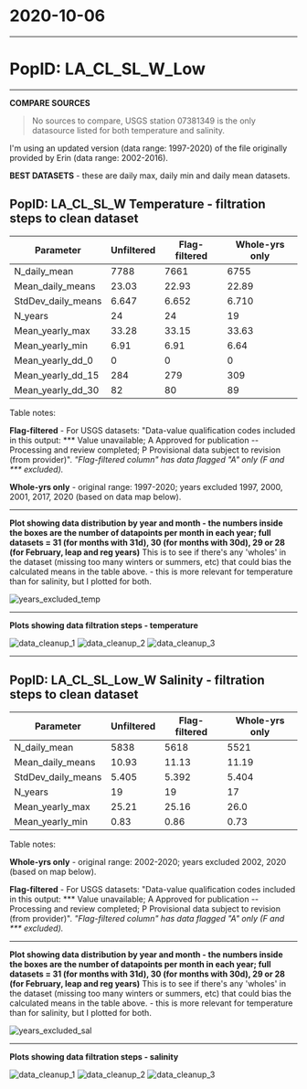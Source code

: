 # 2020-10-06

---

# PopID: LA_CL_SL_W_Low
---

**COMPARE SOURCES**

> No sources to compare, USGS station 07381349 is the only datasource listed for both temperature and salinity.

I'm using an updated version (data range: 1997-2020) of the file originally provided by Erin (data range: 2002-2016).

**BEST DATASETS** - these are daily max, daily min and daily mean datasets.

## PopID: LA_CL_SL_W Temperature - filtration steps to clean dataset

| Parameter            | Unfiltered | Flag-filtered  | Whole-yrs only |
| ---------------------| ---------- | -------------- | -------------- |
| N_daily_mean         |   7788     |     7661       |     6755       |
| Mean_daily_means     |   23.03    |     22.93      |     22.89      |
| StdDev_daily_means   |   6.647    |       6.652    |      6.710     |
| N_years              |    24      |       24       |      19        |
| Mean_yearly_max      |     33.28  |       33.15    |      33.63     |
| Mean_yearly_min      |     6.91   |       6.91     |      6.64      |
| Mean_yearly_dd_0     |      0     |       0        |       0        |
| Mean_yearly_dd_15    |     284    |       279      |      309       |
| Mean_yearly_dd_30    |     82     |       80       |       89       |

Table notes: 

**Flag-filtered** - For USGS datasets: "Data-value qualification codes included in this output: ***  Value unavailable; A  Approved for publication -- Processing and review completed; P  Provisional data subject to revision (from provider)". *"Flag-filtered column" has data flagged "A" only (F and *** excluded).*

**Whole-yrs only** - original range: 1997-2020; years excluded 1997, 2000, 2001, 2017, 2020 (based on data map below).

---

**Plot showing data distribution by year and month - the numbers inside the boxes are the number of datapoints per month in each year; full datasets = 31 (for months with 31d), 30 (for months with 30d), 29 or 28 (for February, leap and reg years)** This is to see if there's any 'wholes' in the dataset (missing too many winters or summers, etc) that could bias the calculated means in the table above. - this is more relevant for temperature than for salinity, but I plotted for both.

![years_excluded_temp](../img/LA_CL_SL_Low_W_by_mo_yr_temp.PNG)

---

**Plots showing data filtration steps - temperature**

![data_cleanup_1](../img/LA_CL_SL_Low_W_temp_step1_unfiltered.PNG)
![data_cleanup_2](../img/LA_CL_SL_Low_W_temp_step2_flagfiltered.PNG)
![data_cleanup_3](../img/LA_CL_SL_Low_W_temp_step3_wholeyears.PNG)

---

## PopID: LA_CL_SL_Low_W Salinity - filtration steps to clean dataset

| Parameter          | Unfiltered | Flag-filtered     | Whole-yrs only |
| -------------------| ---------- | ----------------- | -------------- |
| N_daily_mean       |   5838     |     5618          |     5521       |
| Mean_daily_means   |   10.93    |      11.13        |      11.19     |
| StdDev_daily_means |    5.405   |       5.392       |       5.404    |
| N_years            |        19  |        19         |       17       |
| Mean_yearly_max    |    25.21   |       25.16       |       26.0     |
| Mean_yearly_min    |    0.83    |         0.86      |        0.73    |


Table notes:

**Whole-yrs only** - original range: 2002-2020; years excluded 2002, 2020 (based on map below).

**Flag-filtered** - For USGS datasets: "Data-value qualification codes included in this output: ***  Value unavailable; A  Approved for publication -- Processing and review completed; P  Provisional data subject to revision (from provider)". *"Flag-filtered column" has data flagged "A" only (F and *** excluded).*

---

**Plot showing data distribution by year and month - the numbers inside the boxes are the number of datapoints per month in each year; full datasets = 31 (for months with 31d), 30 (for months with 30d), 29 or 28 (for February, leap and reg years)** This is to see if there's any 'wholes' in the dataset (missing too many winters or summers, etc) that could bias the calculated means in the table above. - this is more relevant for temperature than for salinity, but I plotted for both.

![years_excluded_sal](../img/LA_CL_SL_Low_W_by_mo_yr_sal.PNG)

---

**Plots showing data filtration steps - salinity**

![data_cleanup_1](../img/LA_CL_SL_Low_W_sal_step1_unfiltered.PNG)
![data_cleanup_2](../img/LA_CL_SL_Low_W_sal_step2_flagfiltered.PNG)
![data_cleanup_3](../img/LA_CL_SL_Low_W_sal_step3_wholeyears.PNG)


